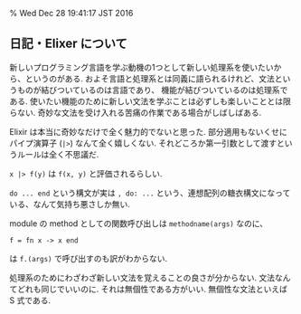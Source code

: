 % Wed Dec 28 19:41:17 JST 2016

## 日記・Elixer について

新しいプログラミング言語を学ぶ動機の1つとして新しい処理系を使いたいから、というのがある.
およそ言語と処理系とは同義に語られるけれど、文法というものが結びついているのは言語であり、
機能が結びついているのは処理系である.
使いたい機能のために新しい文法を学ぶことは必ずしも楽しいこととは限らない.
奇妙な文法を受け入れる苦痛の作業である場合がしばしばある.

Elixir は本当に奇妙なだけで全く魅力的でないと思った.
部分適用もないくせにパイプ演算子 (`|>`) なんて全く嬉しくない.
それどころか第一引数として渡すというルールは全く不思議だ.

`x |> f(y)` は `f(x, y)` と評価されるらしい.

`do ... end` という構文が実は `, do: ...` という、連想配列の糖衣構文になっている、なんて気持ち悪さしか無い.

module の method としての関数呼び出しは `methodname(args)` なのに、

```
f = fn x -> x end
```

は `f.(args)` で呼び出すのも訳がわからない.

処理系のためにわざわざ新しい文法を覚えることの良さが分からない.
文法なんてどれも同じでいいのに.
それは無個性である方がいい.
無個性な文法といえば S 式である.
